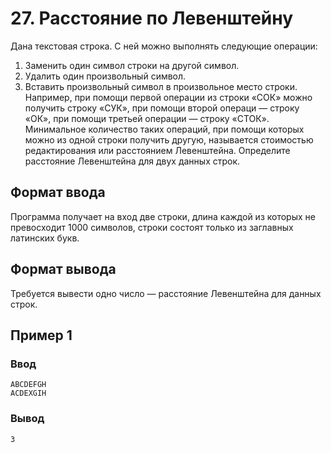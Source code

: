 # 27. Расстояние по Левенштейну

Дана текстовая строка. С ней можно выполнять следующие операции:

1. Заменить один символ строки на другой символ.
2. Удалить один произвольный символ.
3. Вставить произвольный символ в произвольное место строки.
   Например, при помощи первой операции из строки «СОК» можно получить строку «СУК», при помощи второй операци — строку
   «ОК», при помощи третьей операции — строку «СТОК».
   Минимальное количество таких операций, при помощи которых можно из одной строки получить другую, называется
   стоимостью редактирования или расстоянием Левенштейна.
   Определите расстояние Левенштейна для двух данных строк.

## Формат ввода

Программа получает на вход две строки, длина каждой из которых не превосходит 1000 символов, строки состоят только из
заглавных латинских букв.

## Формат вывода

Требуется вывести одно число — расстояние Левенштейна для данных строк.

## Пример 1

### Ввод

    ABCDEFGH
    ACDEXGIH

### Вывод

    3

